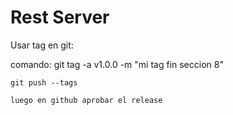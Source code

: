 # Rest Server

Usar tag en git:

comando: 
    git tag -a v1.0.0 -m "mi tag fin seccion 8"

    git push --tags

    luego en github aprobar el release
